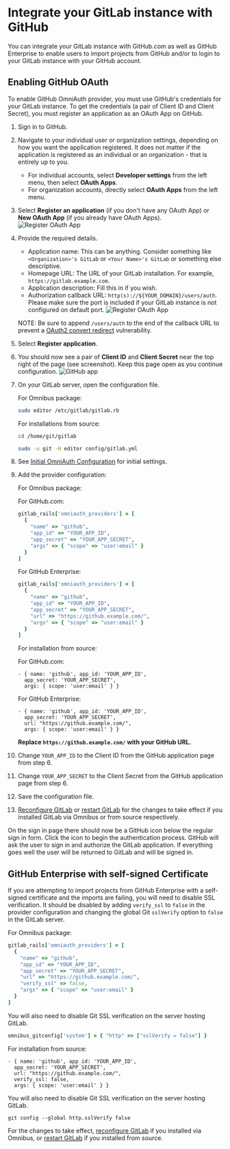 # Integrate your GitLab instance with GitHub

You can integrate your GitLab instance with GitHub.com as well as GitHub Enterprise to enable users to import projects from GitHub and/or to login to your GitLab instance with your GitHub account.

## Enabling GitHub OAuth

To enable GitHub OmniAuth provider, you must use GitHub's credentials for your GitLab instance.
To get the credentials (a pair of Client ID and Client Secret), you must register an application as an OAuth App on GitHub.

1. Sign in to GitHub.

1. Navigate to your individual user or organization settings, depending on how you want the application registered. It does not matter if the application is registered as an individual or an organization - that is entirely up to you.

   - For individual accounts, select **Developer settings** from the left menu, then select **OAuth Apps**.
   - For organization accounts, directly select **OAuth Apps** from the left menu.

1. Select **Register an application** (if you don't have any OAuth App) or **New OAuth App** (if you already have OAuth Apps).
   ![Register OAuth App](img/github_app_entry.png)

1. Provide the required details.
   - Application name: This can be anything. Consider something like `<Organization>'s GitLab` or `<Your Name>'s GitLab` or something else descriptive.
   - Homepage URL: The URL of your GitLab installation. For example, `https://gitlab.example.com`.
   - Application description: Fill this in if you wish.
   - Authorization callback URL: `http(s)://${YOUR_DOMAIN}/users/auth`. Please make sure the port is included if your GitLab instance is not configured on default port.
   ![Register OAuth App](img/github_register_app.png)

   NOTE: Be sure to append `/users/auth` to the end of the callback URL
   to prevent a [OAuth2 convert
   redirect](http://tetraph.com/covert_redirect/) vulnerability.

1. Select **Register application**.

1. You should now see a pair of **Client ID** and **Client Secret** near the top right of the page (see screenshot).
   Keep this page open as you continue configuration.
   ![GitHub app](img/github_app.png)

1. On your GitLab server, open the configuration file.

   For Omnibus package:

   ```sh
   sudo editor /etc/gitlab/gitlab.rb
   ```

   For installations from source:

   ```sh
   cd /home/git/gitlab

   sudo -u git -H editor config/gitlab.yml
   ```

1. See [Initial OmniAuth Configuration](omniauth.md#initial-omniauth-configuration) for initial settings.

1. Add the provider configuration:

   For Omnibus package:

   For GitHub.com:

   ```ruby
   gitlab_rails['omniauth_providers'] = [
     {
       "name" => "github",
       "app_id" => "YOUR_APP_ID",
       "app_secret" => "YOUR_APP_SECRET",
       "args" => { "scope" => "user:email" }
     }
   ]
   ```

   For GitHub Enterprise:

   ```ruby
   gitlab_rails['omniauth_providers'] = [
     {
       "name" => "github",
       "app_id" => "YOUR_APP_ID",
       "app_secret" => "YOUR_APP_SECRET",
       "url" => "https://github.example.com/",
       "args" => { "scope" => "user:email" }
     }
   ]
   ```

   For installation from source:

   For GitHub.com:

   ```
   - { name: 'github', app_id: 'YOUR_APP_ID',
     app_secret: 'YOUR_APP_SECRET',
     args: { scope: 'user:email' } }
   ```

   For GitHub Enterprise:

   ```
   - { name: 'github', app_id: 'YOUR_APP_ID',
     app_secret: 'YOUR_APP_SECRET',
     url: "https://github.example.com/",
     args: { scope: 'user:email' } }
   ```

   __Replace `https://github.example.com/` with your GitHub URL.__

1. Change `YOUR_APP_ID` to the Client ID from the GitHub application page from step 6.

1. Change `YOUR_APP_SECRET` to the Client Secret from the GitHub application page from step 6.

1. Save the configuration file.

1. [Reconfigure GitLab][] or [restart GitLab][] for the changes to take effect if you
   installed GitLab via Omnibus or from source respectively.

On the sign in page there should now be a GitHub icon below the regular sign in form.
Click the icon to begin the authentication process. GitHub will ask the user to sign in and authorize the GitLab application.
If everything goes well the user will be returned to GitLab and will be signed in.

## GitHub Enterprise with self-signed Certificate

If you are attempting to import projects from GitHub Enterprise with a self-signed
certificate and the imports are failing, you will need to disable SSL verification.
It should be disabled by adding `verify_ssl` to `false` in the provider configuration
and changing the global Git `sslVerify` option to `false` in the GitLab server.

For Omnibus package:

```ruby
gitlab_rails['omniauth_providers'] = [
  {
    "name" => "github",
    "app_id" => "YOUR_APP_ID",
    "app_secret" => "YOUR_APP_SECRET",
    "url" => "https://github.example.com/",
    "verify_ssl" => false,
    "args" => { "scope" => "user:email" }
  }
]
```

You will also need to disable Git SSL verification on the server hosting GitLab.

```ruby
omnibus_gitconfig['system'] = { "http" => ["sslVerify = false"] }
```

For installation from source:

```
- { name: 'github', app_id: 'YOUR_APP_ID',
  app_secret: 'YOUR_APP_SECRET',
  url: "https://github.example.com/",
  verify_ssl: false,
  args: { scope: 'user:email' } }
```

You will also need to disable Git SSL verification on the server hosting GitLab.

```
git config --global http.sslVerify false
```

For the changes to take effect, [reconfigure GitLab] if you installed
via Omnibus, or [restart GitLab] if you installed from source.

[reconfigure GitLab]: ../administration/restart_gitlab.md#omnibus-gitlab-reconfigure
[restart GitLab]: ../administration/restart_gitlab.md#installations-from-source
